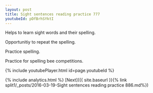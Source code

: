 ```yaml
---
layout: post
title: Sight sentences reading practice 777
youtubeId: pDfBrhSYktI
---
```

 
 
Helps to learn sight words and their spelling.

Opportunitiy to repeat the spelling. 

Practice spelling. 
 
Practice for spelling bee competitions. 
 
{% include youtubePlayer.html id=page.youtubeId %}
 
 
{% include analytics.html %} 
[Next]({{ site.baseurl }}{% link  split1/_posts/2016-03-19-Sight sentences reading practice 886.md%})
 
